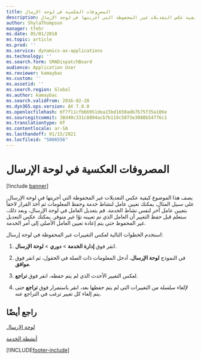 ```yaml
---
title: المصروفات العكسية في لوحة الإرسال
description: يصف هذا الموضوع كيفية عكس التعديلات غير المحفوظة التي أجريتها في لوحة الإرسال.
author: ShylaThompson
manager: tfehr
ms.date: 05/01/2018
ms.topic: article
ms.prod: ''
ms.service: dynamics-ax-applications
ms.technology: ''
ms.search.form: SMADispatchBoard
audience: Application User
ms.reviewer: kamaybac
ms.custom: ''
ms.assetid: ''
ms.search.region: Global
ms.author: kamaybac
ms.search.validFrom: 2016-02-28
ms.dyn365.ops.version: AX 7.0.0
ms.openlocfilehash: 6f7f11cfb66951dea15bd1650adb7b75f35a106e
ms.sourcegitcommit: 38d40c331c8894acb7b119c5073e3088b54776c1
ms.translationtype: HT
ms.contentlocale: ar-SA
ms.lasthandoff: 01/15/2021
ms.locfileid: "5006556"
---
```

# <a name="reverse-changes-in-a-dispatch-board"></a>المصروفات العكسية في لوحة الإرسال 

[!include [banner](../includes/banner.md)]


يصف هذا الموضوع كيفية عكس التعديلات غير المحفوظة التي أجريتها في لوحة الإرسال. على سبيل المثال، يمكنك تعيين عامل لنشاط خدمة وحفظ المعلومات ثم أخذ القرار لاحقاً بتعيين عامل آخر لنفس نشاط الخدمة. قم بتعديل العامل في لوحة الإرسال، وبعد ذلك، ستعلم قبل حفظ التغيير أن العامل الذي تم تعيينه توًا غير متوفر. يمكنك عكس التعديل غير المحفوظ حتي يتم إعادة تعيين العامل الأصلي إلى أمر الخدمة.

استخدم الخطوات التالية لعكس التغييرات غير المحفوظة في لوحة إرسال:

1.  انقر فوق **إدارة الخدمة** \> **دوري** \> **لوحة الإرسال‬**.

2.  في النموذج **لوحة الإرسال**، أدخل المعلومات ذات الصلة في الحقول، ثم انقر فوق **موافق**. 

3.  لعكس التغيير الأحدث الذي لم يتم حفظه، انقر فوق **تراجع**.

4.  لإلغاء سلسلة من التغييرات التي لم يتم حفظها بعد، انقر باستمرار فوق **تراجع** حتى يتم إلغاء كل تغيير ترغب في التراجع عنه.

## <a name="see-also"></a>راجع أيضًا

[لوحة الإرسال](dispatch-board.md)

[أنشطة الخدمة](service-activities.md)

 




[!INCLUDE[footer-include](../../includes/footer-banner.md)]